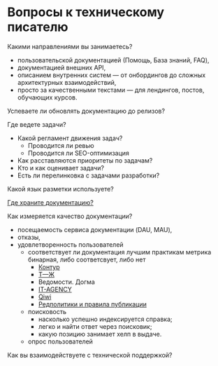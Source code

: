 # Вопросы к техническому писателю

Какими направлениями вы занимаетесь?
- пользовательской документацией (Помощь, База знаний, FAQ), 
- документацией внешних API, 
- описанием внутренних систем — от онбордингов до сложных архитектурных взаимодействий,
- просто за качественными текстами — для лендингов, постов, обучающих курсов.

Успеваете ли обновлять документацию до релизов?

Где ведете задачи?
  - Какой регламент движения задач?
    - Проводится ли ревью
    - Проводится ли SEO-оптимизация
  - Как расставляются приоритеты по задачам?
  - Кто и как оценивает задачи?
  - Есть ли перелинковка с задачами разработки?

Какой язык разметки используете?

[Где храните документацию?](./keepDocumentation.md)

Как измеряется качество документации?
- посещаемость сервиса документации (DAU, MAU),
- отказы,
- удовлетворенность пользователей
  - соответствует ли документация лучшим практикам
    метрика бинарная, либо соответсвует, либо нет
    - [Контур](https://guides.kontur.ru/principles/styleguide/)
    - [Т—Ж](https://docs.google.com/document/d/14XdGIjVJLM_FsjHzyh5ca8PkffngykzXd2bLPHzA2ME/edit)
    - Ведомости. Догма
    - [IT-AGENCY](https://docs.google.com/document/d/1YZUXbCB8PyvJV1g0AbB1fIcx_w1ItqZxp3ENAZJ73rs/edit#heading=h.36gmrnux7hz0)
    - [Qiwi](http://qiwiguide.ru)
    - [Редполитики и правила публикации](http://rdpk.ru/)
  - поисковость
    - насколько успешно индексируется справка;
    - легко и найти ответ через поисковик;
    - какую позицию занимает хелп в выдаче. 
  - опрос пользователей

Как вы взаимодействуете с технической поддержкой? 
